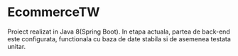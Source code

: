 # EcommerceTW

Proiect realizat in Java 8(Spring Boot). In etapa actuala, partea de back-end este configurata, functionala cu baza de date stabila si de asemenea testata unitar.
